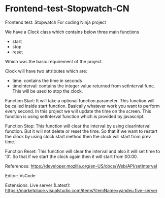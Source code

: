 # Frontend-test-Stopwatch-CN
Frontend test: Stopwatch For coding Ninja project

We have a Clock class which contains below three main functions
- start
- stop
- reset

Which was the basic requirement of the project.

Clock will have two attributes which are:

 - time: contains the time in seconds
 - timeInterval: contains the integer value returned from setInterval func. This will be used to stop the clock.


Function Start:
It will take a optional function parameter. This function will be called inside start function. Basically whatever work you want to perform every second. In this project we will update the time on the screen.
This function is using setInterval function which is provided by javascript.

Function Stop:
This function will clear the interval by using clearInterval function. But it will not delete or reset the time. So that if we want to restart the clock by using clock.start method then the clock will start from prev time.

Function Reset:
This function will clear the interval and also it will set time to '0'. So that if we start the clock again then it will start from 00:00.


References:
https://developer.mozilla.org/en-US/docs/Web/API/setInterval

Editor:
VsCode

Extensions:
Live server (Latest): https://marketplace.visualstudio.com/items?itemName=yandeu.five-server